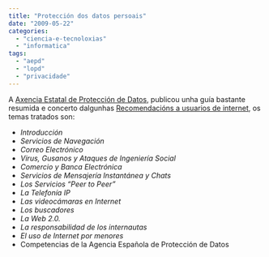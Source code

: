 ```yaml
---
title: "Protección dos datos persoais"
date: "2009-05-22"
categories: 
  - "ciencia-e-tecnoloxias"
  - "informatica"
tags: 
  - "aepd"
  - "lopd"
  - "privacidade"
---
```


A [Axencia Estatal de Protección de Datos](http://www.agpd.es/), publicou unha guía bastante resumida e concerto dalgunhas [Recomendacións a usuarios de internet,](https://www.agpd.es/portalweb/canaldocumentacion/publicaciones/common/pdfs/guia_recomendaciones_internet_052009.pdf) os temas tratados son:

- _Introducción_
- _Servicios de Navegación_
- _Correo Electrónico_
- _Virus, Gusanos y Ataques de Ingeniería Social_
- _Comercio y Banca Electrónica_
- _Servicios de Mensajería Instantánea y Chats_
- _Los Servicios “Peer to Peer”_
- _La Telefonía IP_
- _Las videocámaras en Internet_
- _Los buscadores_
- _La Web 2.0._
- _La responsabilidad de los internautas_
- _El uso de Internet por menores_
- Competencias de la Agencia Española de Protección de Datos
